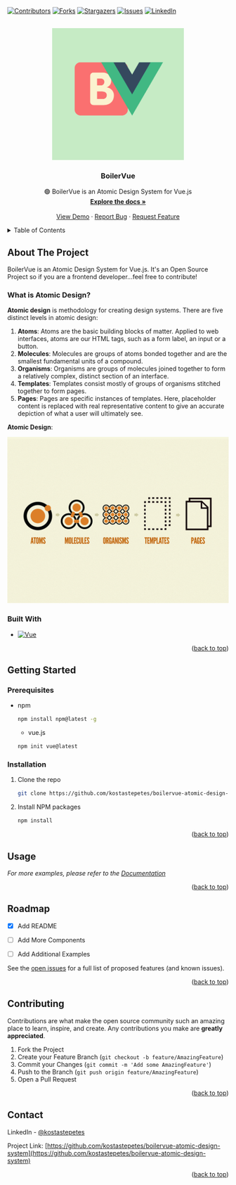 [![Contributors][contributors-shield]][contributors-url]
[![Forks][forks-shield]][forks-url]
[![Stargazers][stars-shield]][stars-url]
[![Issues][issues-shield]][issues-url]
[![LinkedIn][linkedin-shield]][linkedin-url]

<!-- PROJECT LOGO -->
<br />
<div align="center">
  <a href="https://github.com/kostastepetes/boilervue-atomic-design-system">
    <img src="src\assets\boiler-vue.png" alt="Logo" width="300" height="300">
  </a>

  <h3 align="center">BoilerVue</h3>

  <p align="center">
    🟢 BoilerVue is an Atomic Design System for Vue.js
    <br />
    <a href="https://github.com/kostastepetes/boilervue-atomic-design-system"><strong>Explore the docs »</strong></a>
    <br />
    <br />
    <a href="https://github.com/kostastepetes/boilervue-atomic-design-system/blob/main/homepage.html">View Demo</a>
    ·
    <a href="https://github.com/kostastepetes/boilervue-atomic-design-system/issues">Report Bug</a>
    ·
    <a href="https://github.com/kostastepetes/boilervue-atomic-design-system/issues">Request Feature</a>
  </p>
</div>



<!-- TABLE OF CONTENTS -->
<details>
  <summary>Table of Contents</summary>
  <ol>
    <li>
      <a href="#about-the-project">About The Project</a>
      <ul>
        <li><a href="#built-with">Built With</a></li>
      </ul>
    </li>
    <li>
      <a href="#getting-started">Getting Started</a>
      <ul>
        <li><a href="#prerequisites">Prerequisites</a></li>
        <li><a href="#installation">Installation</a></li>
      </ul>
    </li>
    <li><a href="#usage">Usage</a></li>
    <li><a href="#roadmap">Roadmap</a></li>
    <li><a href="#contributing">Contributing</a></li>
    <li><a href="#contact">Contact</a></li>
  </ol>
</details>



<!-- ABOUT THE PROJECT -->
## About The Project

BoilerVue is an Atomic Design System for Vue.js. It's an Open Source Project so if you are a frontend developer...feel free to contribute!

### What is Atomic Design?
**Atomic design** is methodology for creating design systems. There are five distinct levels in atomic design:
1. **Atoms**: Atoms are the basic building blocks of matter. Applied to web interfaces, atoms are our HTML tags, such as a form label, an input or a button.
2. **Molecules**: Molecules are groups of atoms bonded together and are the smallest fundamental units of a compound.
3. **Organisms**: Organisms are groups of molecules joined together to form a relatively complex, distinct section of an interface.
4. **Templates**: Templates consist mostly of groups of organisms stitched together to form pages.
5. **Pages**: Pages are specific instances of templates. Here, placeholder content is replaced with real representative content to give an accurate depiction of what a user will ultimately see.

**Atomic Design**: 

[![Product Name Screen Shot][product-screenshot]](https://github.com/kostastepetes/boilervue-atomic-design-system/blob/main/public/atomic-design-process.png)




### Built With


* [![Vue][Vue]][Vue-url]

<p align="right">(<a href="#readme-top">back to top</a>)</p>



<!-- GETTING STARTED -->
## Getting Started

### Prerequisites


* npm
  ```sh
  npm install npm@latest -g
  ```
  
  * vue.js
  ```sh
  npm init vue@latest
  ```
  

### Installation

1. Clone the repo
   ```sh
   git clone https://github.com/kostastepetes/boilervue-atomic-design-system.git
   ```
2. Install NPM packages
   ```sh
   npm install
   ```

<p align="right">(<a href="#readme-top">back to top</a>)</p>



<!-- USAGE EXAMPLES -->
## Usage

_For more examples, please refer to the [Documentation](https://github.com/kostastepetes/boilervue-atomic-design-system)_

<p align="right">(<a href="#readme-top">back to top</a>)</p>



<!-- ROADMAP -->
## Roadmap

- [x] Add README
- [ ] Add More Components
- [ ] Add Additional Examples


See the [open issues](https://github.com/kostastepetes/boilervue-atomic-design-system/issues) for a full list of proposed features (and known issues).

<p align="right">(<a href="#readme-top">back to top</a>)</p>



<!-- CONTRIBUTING -->
## Contributing

Contributions are what make the open source community such an amazing place to learn, inspire, and create. Any contributions you make are **greatly appreciated**.

1. Fork the Project
2. Create your Feature Branch (`git checkout -b feature/AmazingFeature`)
3. Commit your Changes (`git commit -m 'Add some AmazingFeature'`)
4. Push to the Branch (`git push origin feature/AmazingFeature`)
5. Open a Pull Request

<p align="right">(<a href="#readme-top">back to top</a>)</p>



<!-- CONTACT -->
## Contact

LinkedIn - [@kostastepetes](https://www.linkedin.com/in/kostas-tepetes) 

Project Link: [https://github.com/kostastepetes/boilervue-atomic-design-system](https://github.com/kostastepetes/boilervue-atomic-design-system)

<p align="right">(<a href="#readme-top">back to top</a>)</p>




<!-- MARKDOWN LINKS & IMAGES -->
<!-- https://www.markdownguide.org/basic-syntax/#reference-style-links -->
[contributors-shield]: https://img.shields.io/github/contributors/kostastepetes/boilervue-atomic-design-system.svg?style=for-the-badge
[contributors-url]: https://github.com/kostastepetes/boilervue-atomic-design-system/graphs/contributors
[forks-shield]: https://img.shields.io/github/forks/kostastepetes/boilervue-atomic-design-system.svg?style=for-the-badge
[forks-url]: https://github.com/kostastepetes/boilervue-atomic-design-system/network/members
[stars-shield]: https://img.shields.io/github/stars/kostastepetes/boilervue-atomic-design-system.svg?style=for-the-badge
[stars-url]: https://github.com/kostastepetes/boilervue-atomic-design-system/stargazers
[issues-shield]: https://img.shields.io/github/issues/kostastepetes/boilervue-atomic-design-system.svg?style=for-the-badge
[issues-url]: https://github.com/kostastepetes/boilervue-atomic-design-system/issues
[linkedin-shield]: https://img.shields.io/badge/-LinkedIn-black.svg?style=for-the-badge&logo=linkedin&colorB=555
[linkedin-url]: https://www.linkedin.com/in/kostas-tepetes
[product-screenshot]: src/assets/atomic-design-process.png
[Vue]: https://img.shields.io/badge/-Vue.js-4fc08d?style=flat&logo=vuedotjs&logoColor=white
[Vue-url]: https://vuejs.org/
